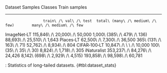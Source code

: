Dataset                             Samples                           Classes                  Train samples
------------  -----------------------------  --------------------------------  -----------------------------
                     train\ /\ val\ /\ test  total\ (many\ /\ medium\ /\ few)        many\ /\ medium\ /\ few
<!--  -->
ImageNet‑LT   115,846\ /\ 20,000\ /\ 50,000      1,000\ (385\ /\ 479\ /\ 136)    88,693\ /\ 25,510\ /\ 1,643
Places‑LT       62,500\ /\ 7,300\ /\ 36,500         365\ (131\ /\ 163\ /\ 71)       52,762\ /\ 8,934\ /\ 804
CIFAR‑100‑LT       10,847\ /\ \ \ /\ 10,000           100\ (35\ /\ 35\ /\ 30)        8,824\ /\ 1,718\ /\ 305
iNaturalist   353,237\ /\ 84,276\ /\ 24,426  8,142\ (698\ /\ 2,929\ /\ 4,515)  193,858\ /\ 98,598\ /\ 60,781

: Statistics of long-tailed datasets. {#tbl:dataset_stats}
